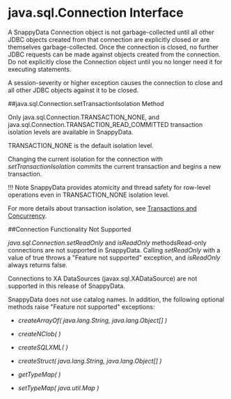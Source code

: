 # java.sql.Connection Interface

<a id="java-sql-connection__section_DACA1A9897F84B6EA87772D5FEEAC856"></a>
A SnappyData Connection object is not garbage-collected until all other JDBC objects created from that connection are explicitly closed or are themselves garbage-collected. Once the connection is closed, no further JDBC requests can be made against objects created from the connection. Do not explicitly close the Connection object until you no longer need it for executing statements.

A session-severity or higher exception causes the connection to close and all other JDBC objects against it to be closed.

<a id="java-sql-connection__section_9150048F0190468991B70B87ADC47DA7"></a>

##java.sql.Connection.setTransactionIsolation Method


Only java.sql.Connection.TRANSACTION\_NONE, and java.sql.Connection.TRANSACTION\_READ\_COMMITTED transaction isolation levels are available in SnappyData.

TRANSACTION\_NONE is the default isolation level.

Changing the current isolation for the connection with *setTransactionIsolation* commits the current transaction and begins a new transaction.


!!! Note
		SnappyData provides atomicity and thread safety for row-level operations even in TRANSACTION\_NONE isolation level.

For more details about transaction isolation, see <a href="../../developers_guide/topics/queries/transactions.html#transactions" class="xref" title="A transaction is a set of one or more SQL statements that make up a logical unit of work that you can commit or roll back, and that will be recovered in the event of a system failure. SnappyData&#39;s unique design for distributed transactions allows for linear scaling without compromising atomicity, consistency, isolation, and durability (ACID) properties.">Transactions and Concurrency</a>.

<a id="java-sql-connection__section_C205B25369BE4992BC07C59D285AF972"></a>

##Connection Functionality Not Supported

*java.sql.Connection.setReadOnly* and *isReadOnly* methodsRead-only connections are not supported in SnappyData. Calling *setReadOnly* with a value of true throws a "Feature not supported" exception, and *isReadOnly* always returns false.

Connections to XA DataSources (javax.sql.XADataSource) are not supported in this release of SnappyData.

SnappyData does not use catalog names. In addition, the following optional methods raise "Feature not supported" exceptions:

-   *createArrayOf( java.lang.String, java.lang.Object\[\] )*

-   *createNClob( )*

-   *createSQLXML( )*

-   *createStruct( java.lang.String, java.lang.Object\[\] )*

-   *getTypeMap( )*

-   *setTypeMap( java.util.Map )*


